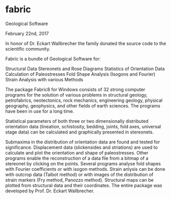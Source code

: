 # fabric
Geological Software

February 22nd, 2017

In honor of Dr. Eckart Wallbrecher the family donated the source code to the scientific community.

Fabric is a bundle of Geological Software for:

 Structural Data
 Stereonets and Rose Diagrams
 Statistics of Orientation Data
 Calculation of Paleostresses
 Fold Shape Analysis (Isogons and Fourier)
 Strain Analysis with various Methods

The package Fabric8 for Windows consists of 32 strong computer programs for the solution of various problems in structural geology, petrofabrics, neotectonics, rock mechanics, engineering geology, physical geography, geophysics, and other fields of earth sciences. The programs have been in use for a long time.

Statistical parameters of both three or two dimensionally distributed orientation data (lineation, schistosity, bedding, joints, fold axes, universal stage data) can be calculated and graphically presented in stereonets.

Submaxima in the distribution of orientation data are found and tested for significance. Displacement data (slickensides and striations) are used to calculate and plot the orientation and shape of paleostresses. Other programs enable the reconstruction of a data file from a bitmap of a stereonet by clicking on the points. Several programs analyse fold shapes with Fourier coefficients or with isogon methods. Strain anlysis can be done with outcrop data (Talbot method) or with images of the distribution of strain markers (Fry method, Panozzo method). Structural maps can be plotted from structural data and their coordinates. The entire package was developed by Prof. Dr. Eckart Wallbrecher.

